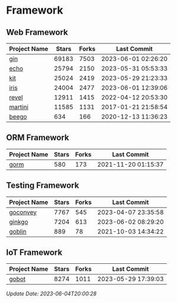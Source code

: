 # Framework

## Web Framework
| Project Name | Stars | Forks | Last Commit |
| ------------ | ----- | ----- | ----------- |
| [gin](https://github.com/gin-gonic/gin) | 69183 | 7503 | 2023-06-01 02:26:20 |
| [echo](https://github.com/labstack/echo) | 25794 | 2150 | 2023-05-31 05:53:33 |
| [kit](https://github.com/go-kit/kit) | 25024 | 2419 | 2023-05-29 21:23:33 |
| [iris](https://github.com/kataras/iris) | 24004 | 2477 | 2023-06-01 12:39:06 |
| [revel](https://github.com/revel/revel) | 12911 | 1415 | 2022-04-12 20:53:30 |
| [martini](https://github.com/go-martini/martini) | 11585 | 1131 | 2017-01-21 21:58:54 |
| [beego](https://github.com/astaxie/beego) | 634 | 166 | 2020-12-13 11:36:23 |

## ORM Framework
| Project Name | Stars | Forks | Last Commit |
| ------------ | ----- | ----- | ----------- |
| [gorm](https://github.com/jinzhu/gorm) | 580 | 173 | 2021-11-20 01:15:37 |

## Testing Framework
| Project Name | Stars | Forks | Last Commit |
| ------------ | ----- | ----- | ----------- |
| [goconvey](https://github.com/smartystreets/goconvey) | 7767 | 545 | 2023-04-07 23:35:58 |
| [ginkgo](https://github.com/onsi/ginkgo) | 7204 | 613 | 2023-06-02 08:29:20 |
| [goblin](https://github.com/franela/goblin) | 889 | 78 | 2021-10-03 14:34:22 |

## IoT Framework
| Project Name | Stars | Forks | Last Commit |
| ------------ | ----- | ----- | ----------- |
| [gobot](https://github.com/hybridgroup/gobot) | 8274 | 1011 | 2023-05-29 17:39:03 |

*Update Date: 2023-06-04T20:00:28*